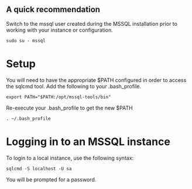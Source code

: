 ## A quick recommendation

Switch to the mssql user created during the MSSQL installation prior to working with your instance or configuration.

```
sudo su - mssql
```

# Setup

You will need to have the appropriate $PATH configured in order to access the sqlcmd tool. Add the following to your .bash_profile.

```
export PATH="$PATH:/opt/mssql-tools/bin"
```

Re-execute your .bash_profile to get the new $PATH
```
. ~/.bash_profile
```

# Logging in to an MSSQL instance

To login to a local instance, use the following syntax:

```
sqlcmd -S localhost -U sa
```

You will be prompted for a password.